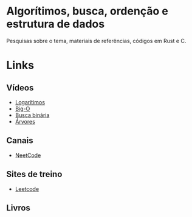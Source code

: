 # Algorítimos, busca, ordenção e estrutura de dados
Pesquisas sobre o tema, materiais de referências, códigos em Rust e C.

# Links

  ## Vídeos
  * [Logarítimos]()
  * [Big-O](https://www.youtube.com/watch?v=BgLTDT03QtU)
  * [Busca binária](https://www.youtube.com/watch?v=doDgEcJ0-gM)
  * [Árvores](https://www.youtube.com/watch?v=9GdesxWtOgs)

  ## Canais
  * [NeetCode](https://www.youtube.com/@NeetCodeIO/videos)
    
  ## Sites de treino
  * [Leetcode](https://leetcode.com/) 
  
  ## Livros

  
